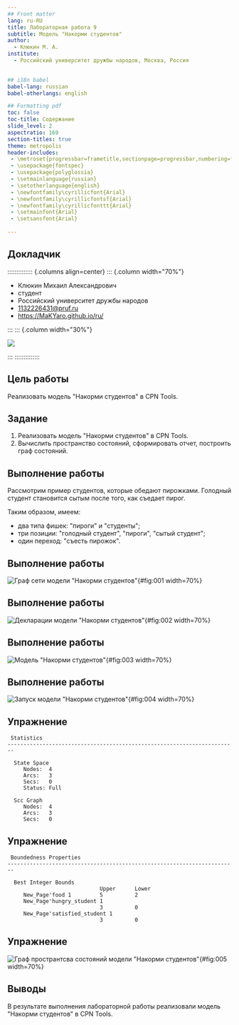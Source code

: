 ```yaml
---
## Front matter
lang: ru-RU
title: Лабораторная работа 9
subtitle: Модель "Накорми студентов"
author:
  - Клюкин М. А.
institute:
  - Российский университет дружбы народов, Москва, Россия
  

## i18n babel
babel-lang: russian
babel-otherlangs: english

## Formatting pdf
toc: false
toc-title: Содержание
slide_level: 2
aspectratio: 169
section-titles: true
theme: metropolis
header-includes:
 - \metroset{progressbar=frametitle,sectionpage=progressbar,numbering=fraction}
 - \usepackage{fontspec}
 - \usepackage{polyglossia}
 - \setmainlanguage{russian}
 - \setotherlanguage{english}
 - \newfontfamily\cyrillicfont{Arial}
 - \newfontfamily\cyrillicfontsf{Arial}
 - \newfontfamily\cyrillicfonttt{Arial}
 - \setmainfont{Arial}
 - \setsansfont{Arial}
 
---
```



## Докладчик

:::::::::::::: {.columns align=center}
::: {.column width="70%"}

  * Клюкин Михаил Александрович
  * студент
  * Российский университет дружбы народов
  * [1132226431@pruf.ru](mailto:1132226431@pfur.ru)
  * <https://MaKYaro.github.io/ru/>

:::
::: {.column width="30%"}

![](./image/XjDz893-bSI.jpg)

:::
::::::::::::::

## Цель работы

Реализовать модель "Накорми студентов" в CPN Tools.

## Задание

1. Реализовать модель "Накорми студентов" в CPN Tools.
2. Вычислить пространство состояний, сформировать отчет, построить граф состояний.

## Выполнение работы

Рассмотрим пример студентов, которые обедают пирожками. Голодный студент становится сытым после того, как съедает пирог.

Таким образом, имеем:    

- два типа фишек: "пироги" и "студенты";   
- три позиции: "голодный студент", "пироги", "сытый студент";   
- один переход: "съесть пирожок".   

## Выполнение работы

![Граф сети модели "Накорми студентов"](image/1.png){#fig:001 width=70%}

## Выполнение работы

![Декларации модели "Накорми студентов"](image/2.png){#fig:002 width=70%}

## Выполнение работы

![Модель "Накорми студентов"](image/3.png){#fig:003 width=70%}

## Выполнение работы

![Запуск модели "Накорми студентов"](image/4.png){#fig:004 width=70%}

## Упражнение

```
 Statistics
------------------------------------------------------------------------

  State Space
     Nodes:  4
     Arcs:   3
     Secs:   0
     Status: Full

  Scc Graph
     Nodes:  4
     Arcs:   3
     Secs:   0
```

## Упражнение

```
 Boundedness Properties
------------------------------------------------------------------------

  Best Integer Bounds
                             Upper      Lower
     New_Page'food 1         5          2
     New_Page'hungry_student 1
                             3          0
     New_Page'satisfied_student 1
                             3          0
```

## Упражнение

![Граф пространтсва состояний модели "Накорми студентов"](image/5.png){#fig:005 width=70%}

## Выводы

В результате выполнения лабораторной работы реализовали модель "Накорми студентов" в CPN Tools.
